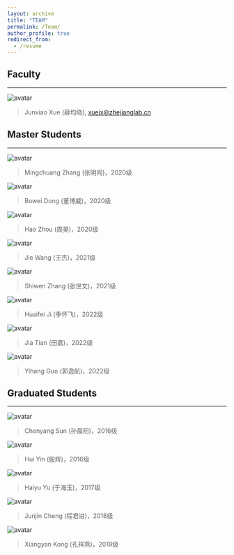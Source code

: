 ```yaml
---
layout: archive
title: "TEAM"
permalink: /Team/
author_profile: true
redirect_from:
  - /resume
---
```


## Faculty
---

![avatar](../images/WechatIMG5.jpg)

> Junxiao Xue (薛均晓), xuejx@zhejianglab.cn

## Master Students
---
![avatar](../images/2020-张明闯1.png)

> Mingchuang Zhang (张明闯)，2020级

![avatar](../images/2020-董博威1.png)

> Bowei Dong (董博威)，2020级

![avatar](../images/2020-ZhouHao.png)

> Hao Zhou (周昊)，2020级

![avatar](../images/2021-王杰1.png)

> Jie Wang (王杰)，2021级

![avatar](../images/2021-张世文1.png)

> Shiwen Zhang (张世文)，2021级

![avatar](../images/2022-季怀飞1.png)

> Huaifei Ji (季怀飞)，2022级

![avatar](../images/2022-田嘉1.png)

> Jia Tian (田嘉)，2022级

![avatar](../images/2022-郭逸航1.png)

> Yihang Guo (郭逸航)，2022级


## Graduated Students
---
![avatar](../images/sunchenyang.png)

> Chenyang Sun (孙晨阳)，2016级

![avatar](../images/yinhui.png)

> Hui Yin (殷辉)，2016级

![avatar](../images/yuhaiyu.png)

> Haiyu Yu (于海玉)，2017级

![avatar](../images/chengjunjin1.png)

> Junjin Cheng (程君进)，2018级

![avatar](../images/2019-孔祥燕.png)

> Xiangyan Kong (孔祥燕)，2019级






